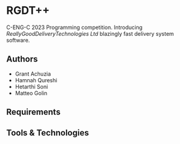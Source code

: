 # RGDT++

C-ENG-C 2023 Programming competition.
Introducing *ReallyGoodDeliveryTechnologies Ltd* blazingly fast delivery system software.

## Authors

- Grant Achuzia
- Hamnah Qureshi
- Hetarthi Soni
- Matteo Golin

## Requirements

## Tools & Technologies
